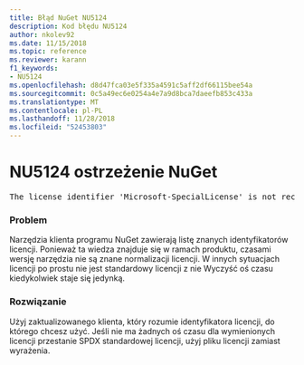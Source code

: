 ```yaml
---
title: Błąd NuGet NU5124
description: Kod błędu NU5124
author: nkolev92
ms.date: 11/15/2018
ms.topic: reference
ms.reviewer: karann
f1_keywords:
- NU5124
ms.openlocfilehash: d8d47fca03e5f335a4591c5aff2df66115bee54a
ms.sourcegitcommit: 0c5a49ec6e0254a4e7a9d8bca7daeefb853c433a
ms.translationtype: MT
ms.contentlocale: pl-PL
ms.lasthandoff: 11/28/2018
ms.locfileid: "52453803"
---
```

# <a name="nuget-warning-nu5124"></a>NU5124 ostrzeżenie NuGet
<pre>The license identifier 'Microsoft-SpecialLicense' is not recognized by the current toolset.</pre>

### <a name="issue"></a>Problem

Narzędzia klienta programu NuGet zawierają listę znanych identyfikatorów licencji. Ponieważ ta wiedza znajduje się w ramach produktu, czasami wersję narzędzia nie są znane normalizacji licencji.
W innych sytuacjach licencji po prostu nie jest standardowy licencji z nie Wyczyść oś czasu kiedykolwiek staje się jedynką. 

### <a name="solution"></a>Rozwiązanie

Użyj zaktualizowanego klienta, który rozumie identyfikatora licencji, do którego chcesz użyć. Jeśli nie ma żadnych oś czasu dla wymienionych licencji przestanie SPDX standardowej licencji, użyj pliku licencji zamiast wyrażenia.